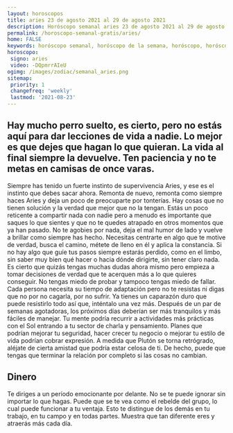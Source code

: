```yaml
---
layout: horoscopos
title: aries 23 de agosto 2021 al 29 de agosto 2021 
description: Horóscopo semanal aries 23 de agosto 2021 al 29 de agosto 2021. Hay mucho perro suelto, es cierto, pero no estás aquí para dar lecciones de vida a nadie. Lo mejor es que dejes que hagan lo que quieran. La vida al final siempre la devuelve. Ten paciencia y no te metas en camisas de once varas.
permalink: /horoscopo-semanal-gratis/aries/
home: FALSE
keywords: horóscopo semanal, horóscopo de la semana, horóscopo, horóscopo gratis,horóscopos, horóscopo esperanza gracia, horoscopos aries la semana, horóscopos gratis, Tarot, Astrologia, Zodíaco, aries, horoscopo gratis, semanal
horoscopo:
 signo: aries
 video: -DQpmrrAIeU
ogimg: /images/zodiac/semanal_aries.png
sitemap:
 priority: 1
 changefreq: 'weekly'
 lastmod: '2021-08-23'
---
```




## Hay mucho perro suelto, es cierto, pero no estás aquí para dar lecciones de vida a nadie. Lo mejor es que dejes que hagan lo que quieran. La vida al final siempre la devuelve. Ten paciencia y no te metas en camisas de once varas.

Siempre has tenido un fuerte instinto de supervivencia Aries, y ese es el instinto que debes sacar ahora. Remonta de nuevo, remonta como siempre haces Aries y deja un poco de preocuparte por tonterías. Hay cosas que no tienen solución y la verdad que mejor que no la tengan. Estás un poco reticente a compartir nada con nadie pero a menudo es importante que saques lo que sientes y que no te quedes atrapado en otros momentos que ya han pasado. No te agobies por nada, deja el mal humor de lado y vuelve a brillar como siempre has hecho. Necesitas centrarte en algo que te motive de verdad, busca el camino, métete de lleno en él y aplica la constancia. Si no hay algo que guíe tus pasos siempre estarás perdido, como en el limbo, sin saber muy bien qué hacer o hacia dónde dirigirte, sin tener claro nada. Es cierto que quizás tengas muchas dudas ahora mismo pero empieza a tomar decisiones de verdad que te acerquen más a lo que quieres conseguir. No tengas miedo de probar y tampoco tengas miedo de fallar. Cada persona necesita su tiempo de adaptación pero no te resistas ni digas que no por no cagarla, por no sufrir. Ya tienes un caparazón duro que puede resistirlo todo así que, inténtalo una vez más.
Después de un par de semanas agotadoras, los próximos días deberían ser más tranquilos y más fáciles de manejar. Tu mente podría recurrir a actividades más prácticas con el Sol entrando a tu sector de charla y pensamiento. Planes que podrían mejorar tu seguridad, hacer crecer tu negocio o mejorar tu estilo de vida podrían cobrar expresión. A medida que Plutón se torna retrógrado, aléjate de cierta amistad que podría estar celosa de ti. De hecho, puede que tengas que terminar la relación por completo si las cosas no cambian.

## Dinero

Te diriges a un período emocionante por delante. No se te puede ignorar sin importar lo que hagas. Puede que se te vea como el rebelde del grupo, lo cual puede funcionar a tu ventaja. Esto te distingue de los demás en tu trabajo, en tu campo y en todas partes. Muestra que tan diferente eres y atraerás más cada día.